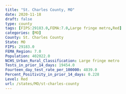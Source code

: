```yaml
---
title: "St. Charles County, MO"
date: 2020-11-18
draft: false
type: county
tags: [FIPS:29183.0,FEMA:7.0,Large fringe metro,Red]
categories: [MO]
County: St. Charles County
State: MO
FIPS: 29183.0
FEMA_Region: 7.0
Population: 402022.0
NCHS_Urban_Rural_Classification: Large fringe metro
Tests_in_prior_14_days: 19454.0
Fourteen_day_test_rate_per_100000: 4839.0
Percent_Positivity_in_prior_14_days: 0.228
Level: Red
url: /states/MO/st-charles-county
---
```



